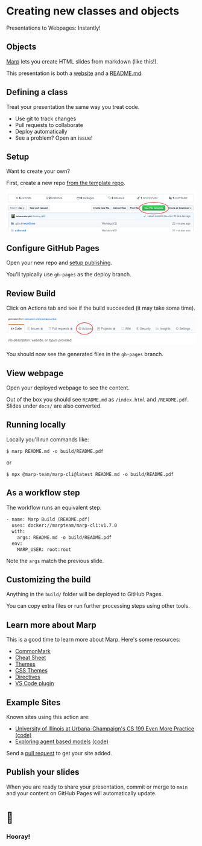 <!--
theme: gaia
class:
 - invert
headingDivider: 2
paginate: true
-->

<!--
_class:
 - lead
 - invert
-->

# Creating new classes and objects

Presentations to Webpages: Instantly!

## Objects

[Marp](https://marp.app/) lets you create HTML slides from markdown (like
this!).

This presentation is both a [website](https://alexsci.com/marp-to-pages) and a
[README.md](https://github.com/ralexander-phi/marp-to-pages/blob/main/README.md).

## Defining a class

Treat your presentation the same way you treat code.

- Use git to track changes
- Pull requests to collaborate
- Deploy automatically
- See a problem? Open an issue!

## Setup

Want to create your own?

First, create a new repo
[from the template repo](https://github.com/ralexander-phi/marp-to-pages).

![](img/use-template.png)

## Configure GitHub Pages

Open your new repo and
[setup publishing](https://help.github.com/en/github/working-with-github-pages/configuring-a-publishing-source-for-your-github-pages-site#choosing-a-publishing-source).

You'll typically use `gh-pages` as the deploy branch.

## Review Build

Click on Actions tab and see if the build succeeded (it may take some time).

![](img/click-actions.png)

You should now see the generated files in the `gh-pages` branch.

## View webpage

Open your deployed webpage to see the content.

Out of the box you should see `README.md` as `/index.html` and `/README.pdf`.
Slides under `docs/` are also converted.

## Running locally

Locally you'll run commands like:

```
$ marp README.md -o build/README.pdf
```

or

```
$ npx @marp-team/marp-cli@latest README.md -o build/README.pdf
```

## As a workflow step

The workflow runs an equivalent step:

```
- name: Marp Build (README.pdf)
  uses: docker://marpteam/marp-cli:v1.7.0
  with:
    args: README.md -o build/README.pdf
  env:
    MARP_USER: root:root
```

Note the `args` match the previous slide.

## Customizing the build

Anything in the `build/` folder will be deployed to GitHub Pages.

You can copy extra files or run further processing steps using other tools.

## Learn more about Marp

This is a good time to learn more about Marp. Here's some resources:

- [CommonMark](https://commonmark.org/)
- [Cheat Sheet](https://commonmark.org/help/)
- [Themes](https://github.com/marp-team/marp-core/tree/master/themes)
- [CSS Themes](https://marpit.marp.app/theme-css)
- [Directives](https://marpit.marp.app/directives)
- [VS Code plugin](https://marketplace.visualstudio.com/items?itemName=marp-team.marp-vscode)

## Example Sites

Known sites using this action are:

- [University of Illinois at Urbana-Champaign's CS 199 Even More Practice](https://cs199emp.netlify.app/)
  [(code)](https://github.com/harsh183/emp-125)
- [Exploring agent based models](https://roiarthurb.github.io/Talk-UMMISCO_06-07-2020/)
  [(code)](https://github.com/RoiArthurB/Talk-UMMISCO_06-07-2020)

Send a [pull request](https://github.com/ralexander-phi/marp-to-pages) to get
your site added.

## Publish your slides

When you are ready to share your presentation, commit or merge to `main` and
your content on GitHub Pages will automatically update.

# 🎉

<!--
_class:
 - lead
 - invert
-->

### Hooray!
